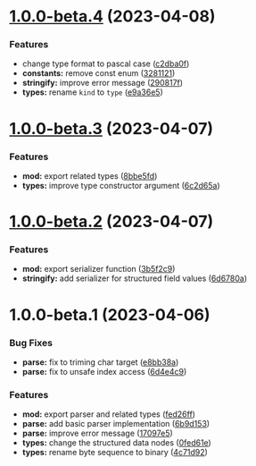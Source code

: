 # [1.0.0-beta.4](https://github.com/httpland/sfv-parser/compare/1.0.0-beta.3...1.0.0-beta.4) (2023-04-08)


### Features

* change type format to pascal case ([c2dba0f](https://github.com/httpland/sfv-parser/commit/c2dba0f2b534b0e21694017d40e34521fc6cad8d))
* **constants:** remove const enum ([3281121](https://github.com/httpland/sfv-parser/commit/3281121dd44bdc576a83d0072971e3b8c4288879))
* **stringify:** improve error message ([290817f](https://github.com/httpland/sfv-parser/commit/290817f2cc15a2a0e7ac5a5cc0c3d5b610998c10))
* **types:** rename `kind` to `type` ([e9a36e5](https://github.com/httpland/sfv-parser/commit/e9a36e5592d343a654d2fc62b93da67fc8ea20c0))

# [1.0.0-beta.3](https://github.com/httpland/sfv-parser/compare/1.0.0-beta.2...1.0.0-beta.3) (2023-04-07)


### Features

* **mod:** export related types ([8bbe5fd](https://github.com/httpland/sfv-parser/commit/8bbe5fd6d2cd76d5532117f9ffcd0fa13af1bf3b))
* **types:** improve type constructor argument ([6c2d65a](https://github.com/httpland/sfv-parser/commit/6c2d65ac40908292f046b42339ac5a23306d84d3))

# [1.0.0-beta.2](https://github.com/httpland/sfv-parser/compare/1.0.0-beta.1...1.0.0-beta.2) (2023-04-07)


### Features

* **mod:** export serializer function ([3b5f2c9](https://github.com/httpland/sfv-parser/commit/3b5f2c9b4218fd5c873611fcdb7e3e3a3c084e6b))
* **stringify:** add serializer for structured field values ([6d6780a](https://github.com/httpland/sfv-parser/commit/6d6780a718f374f67baef9718c31dfc1eb93239f))

# 1.0.0-beta.1 (2023-04-06)


### Bug Fixes

* **parse:** fix to triming char target ([e8bb38a](https://github.com/httpland/sfv-parser/commit/e8bb38a91eacc71c43e9ee3c7262f15796898f34))
* **parse:** fix to unsafe index access ([6d4e4c9](https://github.com/httpland/sfv-parser/commit/6d4e4c9cb52486adf35425f3d710d2c026b39a9a))


### Features

* **mod:** export parser and related types ([fed26ff](https://github.com/httpland/sfv-parser/commit/fed26ffe27c6d578dd187631b471ff893d3f0ec6))
* **parse:** add basic parser implementation ([6b9d153](https://github.com/httpland/sfv-parser/commit/6b9d153b885b48337da858f45cd7b763b6d5f5d6))
* **parse:** improve error message ([17097e5](https://github.com/httpland/sfv-parser/commit/17097e56a188d8d2e4d2399ff234c9be472b0a63))
* **types:** change the structured data nodes ([0fed61e](https://github.com/httpland/sfv-parser/commit/0fed61e0c49fded9d942707ef255a39892ee54d9))
* **types:** rename byte sequence to binary ([4c71d92](https://github.com/httpland/sfv-parser/commit/4c71d92b38fc6d2f465638f7b3be843bea9ed692))
